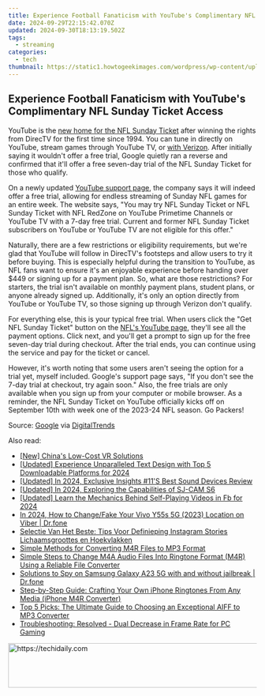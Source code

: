 ```yaml
---
title: Experience Football Fanaticism with YouTube's Complimentary NFL Sunday Ticket Access
date: 2024-09-29T22:15:42.070Z
updated: 2024-09-30T18:13:19.502Z
tags:
  - streaming
categories:
  - tech
thumbnail: https://static1.howtogeekimages.com/wordpress/wp-content/uploads/2023/09/screenshot-2023-09-06-at-2-51-15-pm.jpg
---
```


## Experience Football Fanaticism with YouTube's Complimentary NFL Sunday Ticket Access

YouTube is the [new home for the NFL Sunday Ticket](https://screen-sharing-recording.techidaily.com/new-step-up-your-game-mastering-the-art-of-capturing-playthroughs-for-2024/) after winning the rights from DirecTV for the first time since 1994\. You can tune in directly on YouTube, stream games through YouTube TV, or [with Verizon](https://screen-recording.techidaily.com/slicephoto-inspection/). After initially saying it wouldn't offer a free trial, Google quietly ran a reverse and confirmed that it'll offer a free seven-day trial of the NFL Sunday Ticket for those who qualify.

 On a newly updated [YouTube support page](https://support.google.com/youtube/answer/14001074), the company says it will indeed offer a free trial, allowing for endless streaming of Sunday NFL games for an entire week. The website says, "You may try NFL Sunday Ticket or NFL Sunday Ticket with NFL RedZone on YouTube Primetime Channels or YouTube TV with a 7-day free trial. Current and former NFL Sunday Ticket subscribers on YouTube or YouTube TV are not eligible for this offer."

 Naturally, there are a few restrictions or eligibility requirements, but we're glad that YouTube will follow in DirecTV's footsteps and allow users to try it before buying. This is especially helpful during the transition to YouTube, as NFL fans want to ensure it's an enjoyable experience before handing over $449 or signing up for a payment plan. So, what are those restrictions? For starters, the trial isn't available on monthly payment plans, student plans, or anyone already signed up. Additionally, it's only an option directly from YouTube or YouTube TV, so those signing up through Verizon don't qualify.

 For everything else, this is your typical free trial. When users click the "Get NFL Sunday Ticket" button on the [NFL's YouTube page](https://www.youtube.com/channel/UCDVYQ4Zhbm3S2dlz7P1GBDg), they'll see all the payment options. Click next, and you'll get a prompt to sign up for the free seven-day trial during checkout. After the trial ends, you can continue using the service and pay for the ticket or cancel.

 However, it's worth noting that some users aren't seeing the option for a trial yet, myself included. Google's support page says, "If you don't see the 7-day trial at checkout, try again soon." Also, the free trials are only available when you sign up from your computer or mobile browser. As a reminder, the NFL Sunday Ticket on YouTube officially kicks off on September 10th with week one of the 2023-24 NFL season. Go Packers!

 Source: [Google](https://support.google.com/youtube/answer/14001074) via [DigitalTrends](https://www.digitaltrends.com/home-theater/nfl-sunday-ticket-free-trial/)

<ins class="adsbygoogle"
     style="display:block"
     data-ad-format="autorelaxed"
     data-ad-client="ca-pub-7571918770474297"
     data-ad-slot="1223367746"></ins>

<ins class="adsbygoogle"
     style="display:block"
     data-ad-client="ca-pub-7571918770474297"
     data-ad-slot="8358498916"
     data-ad-format="auto"
     data-full-width-responsive="true"></ins>

<span class="atpl-alsoreadstyle">Also read:</span>
<div><ul>
<li><a href="https://extra-hints.techidaily.com/new-chinas-low-cost-vr-solutions/"><u>[New] China's Low-Cost VR Solutions</u></a></li>
<li><a href="https://article-knowledge.techidaily.com/updated-experience-unparalleled-text-design-with-top-5-downloadable-platforms-for-2024/"><u>[Updated] Experience Unparalleled Text Design with Top 5 Downloadable Platforms for 2024</u></a></li>
<li><a href="https://digital-screen-recording.techidaily.com/updated-in-2024-exclusive-insights-11s-best-sound-devices-review/"><u>[Updated] In 2024, Exclusive Insights #11'S Best Sound Devices Review</u></a></li>
<li><a href="https://fox-boxes.techidaily.com/updated-in-2024-exploring-the-capabilities-of-sj-cam-s6/"><u>[Updated] In 2024, Exploring the Capabilities of SJ-CAM S6</u></a></li>
<li><a href="https://facebook-video-content.techidaily.com/updated-learn-the-mechanics-behind-self-playing-videos-in-fb-for-2024/"><u>[Updated] Learn the Mechanics Behind Self-Playing Videos in Fb for 2024</u></a></li>
<li><a href="https://location-social.techidaily.com/in-2024-how-to-changefake-your-vivo-y55s-5g-2023-location-on-viber-drfone-by-drfone-virtual-android/"><u>In 2024, How to Change/Fake Your Vivo Y55s 5G (2023) Location on Viber | Dr.fone</u></a></li>
<li><a href="https://blog-min.techidaily.com/selectie-van-het-beste-tips-voor-definieping-instagram-stories-lichaamsgroottes-en-hoekvlakken/"><u>Selectie Van Het Beste: Tips Voor Definieping Instagram Stories Lichaamsgroottes en Hoekvlakken</u></a></li>
<li><a href="https://media-tips.techidaily.com/simple-methods-for-converting-m4r-files-to-mp3-format/"><u>Simple Methods for Converting M4R Files to MP3 Format</u></a></li>
<li><a href="https://media-tips.techidaily.com/simple-steps-to-change-m4a-audio-files-into-ringtone-format-m4r-using-a-reliable-file-converter/"><u>Simple Steps to Change M4A Audio Files Into Ringtone Format (M4R) Using a Reliable File Converter</u></a></li>
<li><a href="https://android-location-track.techidaily.com/solutions-to-spy-on-samsung-galaxy-a23-5g-with-and-without-jailbreak-drfone-by-drfone-virtual-android/"><u>Solutions to Spy on Samsung Galaxy A23 5G with and without jailbreak | Dr.fone</u></a></li>
<li><a href="https://media-tips.techidaily.com/step-by-step-guide-crafting-your-own-iphone-ringtones-from-any-media-iphone-m4r-converter/"><u>Step-by-Step Guide: Crafting Your Own iPhone Ringtones From Any Media (iPhone M4R Converter)</u></a></li>
<li><a href="https://media-tips.techidaily.com/top-5-picks-the-ultimate-guide-to-choosing-an-exceptional-aiff-to-mp3-converter/"><u>Top 5 Picks: The Ultimate Guide to Choosing an Exceptional AIFF to MP3 Converter</u></a></li>
<li><a href="https://win-solutions.techidaily.com/troubleshooting-resolved-dual-decrease-in-frame-rate-for-pc-gaming/"><u>Troubleshooting: Resolved - Dual Decrease in Frame Rate for PC Gaming</u></a></li>
</ul></div>

<!-- affiliate ads begin -->
<a href="https://appsumo.8odi.net/c/5597632/2068411/7443" target="_top" id="2068411">
  <img src="//a.impactradius-go.com/display-ad/7443-2068411" border="0" alt="https://techidaily.com" width="728" height="90"/>
</a>
<img height="0" width="0" src="https://appsumo.8odi.net/i/5597632/2068411/7443" style="position:absolute;visibility:hidden;" border="0" />
<!-- affiliate ads end -->

